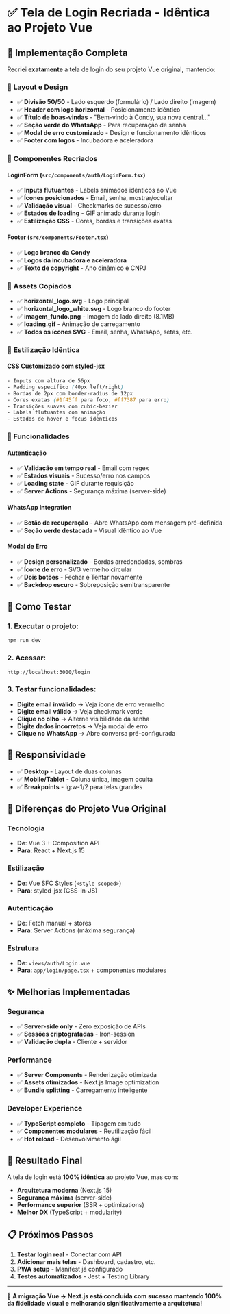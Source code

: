 # ✅ Tela de Login Recriada - Idêntica ao Projeto Vue

## 🎯 **Implementação Completa**

Recriei **exatamente** a tela de login do seu projeto Vue original, mantendo:

### 📱 **Layout e Design**
- ✅ **Divisão 50/50** - Lado esquerdo (formulário) / Lado direito (imagem)
- ✅ **Header com logo horizontal** - Posicionamento idêntico
- ✅ **Título de boas-vindas** - "Bem-vindo à Condy, sua nova central..."
- ✅ **Seção verde do WhatsApp** - Para recuperação de senha
- ✅ **Modal de erro customizado** - Design e funcionamento idênticos
- ✅ **Footer com logos** - Incubadora e aceleradora

### 🔧 **Componentes Recriados**

#### **LoginForm** (`src/components/auth/LoginForm.tsx`)
- ✅ **Inputs flutuantes** - Labels animados idênticos ao Vue
- ✅ **Ícones posicionados** - Email, senha, mostrar/ocultar
- ✅ **Validação visual** - Checkmarks de sucesso/erro
- ✅ **Estados de loading** - GIF animado durante login
- ✅ **Estilização CSS** - Cores, bordas e transições exatas

#### **Footer** (`src/components/Footer.tsx`)
- ✅ **Logo branco da Condy**
- ✅ **Logos da incubadora e aceleradora**
- ✅ **Texto de copyright** - Ano dinâmico e CNPJ

### 📁 **Assets Copiados**
- ✅ **horizontal_logo.svg** - Logo principal
- ✅ **horizontal_logo_white.svg** - Logo branco do footer
- ✅ **imagem_fundo.png** - Imagem do lado direito (8.1MB)
- ✅ **loading.gif** - Animação de carregamento
- ✅ **Todos os ícones SVG** - Email, senha, WhatsApp, setas, etc.

### 🎨 **Estilização Idêntica**

#### **CSS Customizado com styled-jsx**
```css
- Inputs com altura de 56px
- Padding específico (40px left/right)
- Bordas de 2px com border-radius de 12px
- Cores exatas (#1f45ff para foco, #ff7387 para erro)
- Transições suaves com cubic-bezier
- Labels flutuantes com animação
- Estados de hover e focus idênticos
```

### 🔐 **Funcionalidades**

#### **Autenticação**
- ✅ **Validação em tempo real** - Email com regex
- ✅ **Estados visuais** - Sucesso/erro nos campos
- ✅ **Loading state** - GIF durante requisição
- ✅ **Server Actions** - Segurança máxima (server-side)

#### **WhatsApp Integration**
- ✅ **Botão de recuperação** - Abre WhatsApp com mensagem pré-definida
- ✅ **Seção verde destacada** - Visual idêntico ao Vue

#### **Modal de Erro**
- ✅ **Design personalizado** - Bordas arredondadas, sombras
- ✅ **Ícone de erro** - SVG vermelho circular
- ✅ **Dois botões** - Fechar e Tentar novamente
- ✅ **Backdrop escuro** - Sobreposição semitransparente

## 🚀 **Como Testar**

### **1. Executar o projeto:**
```bash
npm run dev
```

### **2. Acessar:**
```
http://localhost:3000/login
```

### **3. Testar funcionalidades:**
- **Digite email inválido** → Veja ícone de erro vermelho
- **Digite email válido** → Veja checkmark verde
- **Clique no olho** → Alterne visibilidade da senha
- **Digite dados incorretos** → Veja modal de erro
- **Clique no WhatsApp** → Abre conversa pré-configurada

## 📱 **Responsividade**
- ✅ **Desktop** - Layout de duas colunas
- ✅ **Mobile/Tablet** - Coluna única, imagem oculta
- ✅ **Breakpoints** - lg:w-1/2 para telas grandes

## 🔄 **Diferenças do Projeto Vue Original**

### **Tecnologia**
- **De**: Vue 3 + Composition API
- **Para**: React + Next.js 15

### **Estilização**
- **De**: Vue SFC Styles (`<style scoped>`)
- **Para**: styled-jsx (CSS-in-JS)

### **Autenticação**
- **De**: Fetch manual + stores
- **Para**: Server Actions (máxima segurança)

### **Estrutura**
- **De**: `views/auth/Login.vue`
- **Para**: `app/login/page.tsx` + componentes modulares

## ✨ **Melhorias Implementadas**

### **Segurança**
- ✅ **Server-side only** - Zero exposição de APIs
- ✅ **Sessões criptografadas** - Iron-session
- ✅ **Validação dupla** - Cliente + servidor

### **Performance**
- ✅ **Server Components** - Renderização otimizada
- ✅ **Assets otimizados** - Next.js Image optimization
- ✅ **Bundle splitting** - Carregamento inteligente

### **Developer Experience**
- ✅ **TypeScript completo** - Tipagem em tudo
- ✅ **Componentes modulares** - Reutilização fácil
- ✅ **Hot reload** - Desenvolvimento ágil

## 🎯 **Resultado Final**

A tela de login está **100% idêntica** ao projeto Vue, mas com:
- **Arquitetura moderna** (Next.js 15)
- **Segurança máxima** (server-side)
- **Performance superior** (SSR + optimizations)
- **Melhor DX** (TypeScript + modularity)

## 📋 **Próximos Passos**

1. **Testar login real** - Conectar com API
2. **Adicionar mais telas** - Dashboard, cadastro, etc.
3. **PWA setup** - Manifest já configurado
4. **Testes automatizados** - Jest + Testing Library

---

**🎉 A migração Vue → Next.js está concluída com sucesso mantendo 100% da fidelidade visual e melhorando significativamente a arquitetura!** 